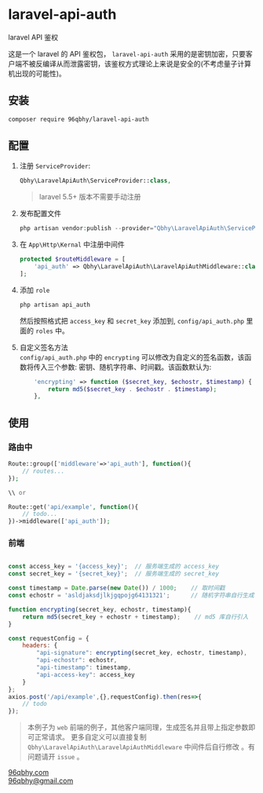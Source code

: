 # laravel-api-auth
laravel API 鉴权

这是一个 laravel 的 API 鉴权包， `laravel-api-auth` 采用的是密钥加密，只要客户端不被反编译从而泄露密钥，该鉴权方式理论上来说是安全的(不考虑量子计算机出现的可能性)。

## 安装  
```bash
composer require 96qbhy/laravel-api-auth
```

## 配置
1. 注册 `ServiceProvider`: 
    ```php
    Qbhy\LaravelApiAuth\ServiceProvider::class,
    ```
    > laravel 5.5+ 版本不需要手动注册

2. 发布配置文件
    ```php
    php artisan vendor:publish --provider="Qbhy\LaravelApiAuth\ServiceProvider"
    ```

3. 在 `App\Http\Kernal` 中注册中间件 
    ```php
    protected $routeMiddleware = [
        'api_auth' => Qbhy\LaravelApiAuth\LaravelApiAuthMiddleware::class,
    ];
    ```
    
4. 添加 `role` 
    ```php
    php artisan api_auth
    ```
    然后按照格式把 `access_key` 和 `secret_key` 添加到, `config/api_auth.php` 里面的 `roles` 中。

5. 自定义签名方法  
    `config/api_auth.php` 中的 `encrypting` 可以修改为自定义的签名函数，该函数将传入三个参数: 密钥、随机字符串、时间戳。该函数默认为: 
    ```php
        'encrypting' => function ($secret_key, $echostr, $timestamp) {
            return md5($secret_key . $echostr . $timestamp);
        },
    ```
    
## 使用  
### 路由中
```php
Route::group(['middleware'=>'api_auth'], function(){
    // routes...
});

\\ or

Route::get('api/example', function(){
    // todo...
})->middleware(['api_auth']);
```

### 前端
```javascript 1.8

const access_key = '{access_key}';  // 服务端生成的 access_key
const secret_key = '{secret_key}';  // 服务端生成的 secret_key

const timestamp = Date.parse(new Date()) / 1000;    // 取时间戳
const echostr = 'asldjaksdjlkjgqpojg64131321';      // 随机字符串自行生成

function encrypting(secret_key, echostr, timestamp){
    return md5(secret_key + echostr + timestamp);    // md5 库自行引入
}

const requestConfig = {
    headers: {
        "api-signature": encrypting(secret_key, echostr, timestamp),
        "api-echostr": echostr,
        "api-timestamp": timestamp,
        "api-access-key": access_key
    }
};
axios.post('/api/example',{},requestConfig).then(res=>{
    // todo
});
```
> 本例子为 `web` 前端的例子，其他客户端同理，生成签名并且带上指定参数即可正常请求。
> 更多自定义可以直接复制 `Qbhy\LaravelApiAuth\LaravelApiAuthMiddleware` 中间件后自行修改 。有问题请开 `issue` 。


[96qbhy.com](https://96qbhy.com)  
96qbhy@gmail.com
